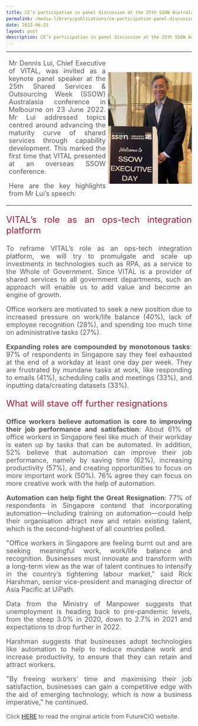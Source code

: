 ```yaml
---
title: CE’s participation in panel discussion at the 25th SSOW Australasia
permalink: /media-library/publications/ce-participation-panel-discussion-25-ssow-australasia
date: 2022-06-23
layout: post
description: CE’s participation in panel discussion at the 25th SSOW Australasia
---
```

<table style="border: 0px;padding:0px;" width="100%" height="100%">
	<tr style="border: 0px;padding:0px;">		
		<td style="border: 0px;">
<p style="font-size: 18px;color:#585858;text-align:justify;">
       Mr Dennis Lui, Chief Executive of VITAL, was invited as a keynote panel speaker at the 25th Shared Services & Outsourcing Week (SSOW) Australasia conference in Melbourne on 23 June 2022. Mr Lui addressed topics centred around advancing the maturity curve of shared services through capability development. This marked the first time that VITAL presented at an overseas SSOW conference.</p>
			<p style="font-size: 18px;color:#585858;text-align:justify;">
				Here are the key highlights from Mr Lui’s speech:
			</p>
		</td>
		<td width ="45%" style="border: 0px;padding:0px;vertical-align: middle;">
					<img src="/images/Media/ssow_image1.png"  /> 
		</td>
	</tr>
	</table>
<p style="font-size: 24px;color:#a91932;text-align:justify;">	        
	VITAL’s role as an ops-tech integration platform
</p>
<p style="font-size: 18px;color:#585858;text-align:justify;">
	To reframe VITAL’s role as an ops-tech integration platform, we will try to promulgate and scale up investments in technologies such as RPA, as a service to the Whole of Government. Since VITAL is a provider of shared services to all government departments, such an approach will enable us to add value and become an engine of growth.
</p>
<p style="font-size: 18px;color:#585858;text-align:justify;">
	Office workers are motivated to seek a new position due to increased pressure on work/life balance (40%), lack of employee recognition (28%), and spending too much time on administrative tasks (27%).
</p>
<p style="font-size: 18px;color:#585858;text-align:justify;">
	<b>Expanding roles are compounded by monotonous tasks</b>: 97% of respondents in Singapore say they feel exhausted at the end of a workday at least one day per week. They are frustrated by mundane tasks at work, like responding to emails (41%), scheduling calls and meetings (33%), and inputting data/creating datasets (33%).
</p>
<p style="font-size: 24px;color:#a91932;text-align:justify;">
What will stave off further resignations
</p>
<p style="font-size: 18px;color:#585858;text-align:justify;">
	<b>Office workers believe automation is core to improving their job performance and satisfaction</b>: About 61% of office workers in Singapore feel like much of their workday is eaten up by tasks that can be automated. In addition, 52% believe that automation can improve their job performance, namely by saving time (62%), increasing productivity (57%), and creating opportunities to focus on more important work (50%). 76% agree they can focus on more creative work with the help of automation.
</p>
<p style="font-size: 18px;color:#585858;text-align:justify;">
	<b>Automation can help fight the Great Resignation</b>: 77% of respondents in Singapore contend that incorporating automation—including training on automation—could help their organisation attract new and retain existing talent, which is the second-highest of all countries polled.
</p>
<p style="font-size: 18px;color:#585858;text-align:justify;">
	"Office workers in Singapore are feeling burnt out and are seeking meaningful work, work/life balance and recognition. Businesses must innovate and transform with a long-term view as the war of talent continues to intensify in the country’s tightening labour market," said Rick Harshman, senior vice-president and managing director of Asia Pacific at UiPath.
</p>
<p style="font-size: 18px;color:#585858;text-align:justify;">
	Data from the Ministry of Manpower suggests that unemployment is heading back to pre-pandemic levels, from the steep 3.0% in 2020, down to 2.7% in 2021 and expectations to drop further in 2022.
</p>
<p style="font-size: 18px;color:#585858;text-align:justify;">
	Harshman suggests that businesses adopt technologies like automation to help to reduce mundane work and increase productivity, to ensure that they can retain and attract workers.
</p>
<p style="font-size: 18px;color:#585858;text-align:justify;">
	"By freeing workers' time and maximising their job satisfaction, businesses can gain a competitive edge with the aid of emerging technology, which is now a business imperative," he continued.
</p>

<p style="font-size: 16px;color:#585858;text-align:justify;">
Click <a href="https://futurecio.tech/stopping-singapores-looming-labour-shortage/"> HERE</a> to read the original article from FutureCIO website.
</p>